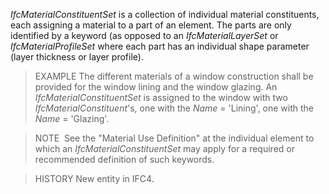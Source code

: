 _IfcMaterialConstituentSet_ is a collection of individual material constituents, each assigning a material to a part of an element. The parts are only identified by a keyword (as opposed to an _IfcMaterialLayerSet_ or _IfcMaterialProfileSet_ where each part has an individual shape parameter (layer thickness or layer profile).

> EXAMPLE The different materials of a window construction shall be provided for the window lining and the window glazing. An _IfcMaterialConstituentSet_ is assigned to the window with two _IfcMaterialConstituent_'s, one with the _Name_ = 'Lining', one with the _Name_ = 'Glazing'.

> NOTE&nbsp; See the "Material Use Definition" at the individual element to which an _IfcMaterialConstituentSet_ may apply for a required or recommended definition of such keywords.

> HISTORY New entity in IFC4.
